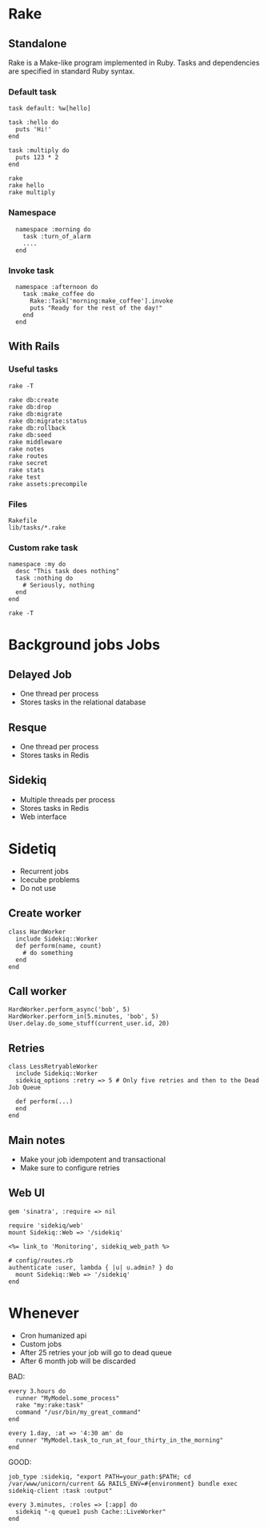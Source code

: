 # Rake
## Standalone

Rake is a Make-like program implemented in Ruby. Tasks and dependencies are specified in standard Ruby syntax.

### Default task
```
task default: %w[hello]

task :hello do
  puts 'Hi!'
end

task :multiply do
  puts 123 * 2
end

```

```
rake
rake hello
rake multiply
```

### Namespace
```
  namespace :morning do
    task :turn_of_alarm
    ....
  end
```

### Invoke task
```
  namespace :afternoon do
    task :make_coffee do
      Rake::Task['morning:make_coffee'].invoke
      puts "Ready for the rest of the day!"
    end
  end
  ```

## With Rails

### Useful tasks
```
rake -T

rake db:create                       
rake db:drop                           
rake db:migrate
rake db:migrate:status
rake db:rollback
rake db:seed
rake middleware
rake notes
rake routes
rake secret
rake stats
rake test
rake assets:precompile
```

### Files
```
Rakefile
lib/tasks/*.rake
```

### Custom rake task

```
namespace :my do
  desc "This task does nothing"
  task :nothing do
    # Seriously, nothing
  end
end
```

```
rake -T
```

# Background jobs Jobs

## Delayed Job

* One thread per process
* Stores tasks in the relational database

## Resque

* One thread per process
* Stores tasks in Redis

## Sidekiq

* Multiple threads per process
* Stores tasks in Redis
* Web interface

# Sidetiq

* Recurrent jobs
* Icecube problems
* Do not use


## Create worker
```
class HardWorker
  include Sidekiq::Worker
  def perform(name, count)
    # do something
  end
end
```

## Call worker
```
HardWorker.perform_async('bob', 5)
HardWorker.perform_in(5.minutes, 'bob', 5)
User.delay.do_some_stuff(current_user.id, 20)
```

## Retries

```
class LessRetryableWorker
  include Sidekiq::Worker
  sidekiq_options :retry => 5 # Only five retries and then to the Dead Job Queue

  def perform(...)
  end
end
```

## Main notes

* Make your job idempotent and transactional
* Make sure to configure retries

## Web UI

```
gem 'sinatra', :require => nil

require 'sidekiq/web'
mount Sidekiq::Web => '/sidekiq'
```

```
<%= link_to 'Monitoring', sidekiq_web_path %>
```

```
# config/routes.rb
authenticate :user, lambda { |u| u.admin? } do
  mount Sidekiq::Web => '/sidekiq'
end
```

# Whenever

* Cron humanized api
* Custom jobs
* After 25 retries your job will go to dead queue
* After 6 month job will be discarded


BAD:
```
every 3.hours do
  runner "MyModel.some_process"
  rake "my:rake:task"
  command "/usr/bin/my_great_command"
end

every 1.day, :at => '4:30 am' do
  runner "MyModel.task_to_run_at_four_thirty_in_the_morning"
end

```

GOOD:
```
job_type :sidekiq, "export PATH=your_path:$PATH; cd /var/www/unicorn/current && RAILS_ENV=#{environment} bundle exec sidekiq-client :task :output"

every 3.minutes, :roles => [:app] do
  sidekiq "-q queue1 push Cache::LiveWorker"
end

```
